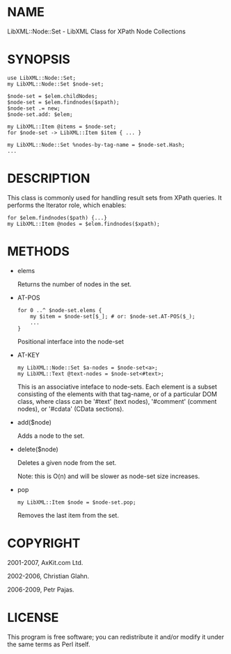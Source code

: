 NAME
====

LibXML::Node::Set - LibXML Class for XPath Node Collections

SYNOPSIS
========

    use LibXML::Node::Set;
    my LibXML::Node::Set $node-set;

    $node-set = $elem.childNodes;
    $node-set = $elem.findnodes($xpath);
    $node-set .= new;
    $node-set.add: $elem;

    my LibXML::Item @items = $node-set;
    for $node-set -> LibXML::Item $item { ... }

    my LibXML::Node::Set %nodes-by-tag-name = $node-set.Hash;
    ...

DESCRIPTION
===========

This class is commonly used for handling result sets from XPath queries. It performs the Iterator role, which enables:

    for $elem.findnodes($path) {...}
    my LibXML::Item @nodes = $elem.findnodes($xpath);

METHODS
=======

  * elems

    Returns the number of nodes in the set.

  * AT-POS

        for 0 ..^ $node-set.elems {
            my $item = $node-set[$_]; # or: $node-set.AT-POS($_);
            ...
        }

    Positional interface into the node-set

  * AT-KEY

        my LibXML::Node::Set $a-nodes = $node-set<a>;
        my LibXML::Text @text-nodes = $node-set<#text>;

    This is an associative inteface to node-sets. Each element is a subset consisting of the elements with that tag-name, or of a particular DOM class, where class can be '#text' (text nodes), '#comment' (comment nodes), or '#cdata' (CData sections).

  * add($node)

    Adds a node to the set.

  * delete($node)

    Deletes a given node from the set.

    Note: this is O(n) and will be slower as node-set size increases.

  * pop

        my LibXML::Item $node = $node-set.pop;

    Removes the last item from the set.

COPYRIGHT
=========

2001-2007, AxKit.com Ltd.

2002-2006, Christian Glahn.

2006-2009, Petr Pajas.

LICENSE
=======

This program is free software; you can redistribute it and/or modify it under the same terms as Perl itself.

